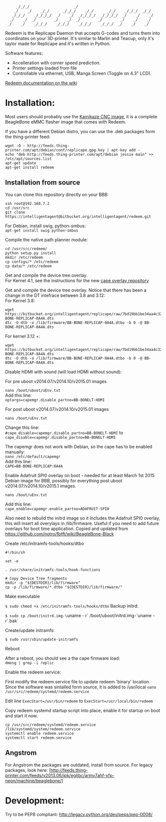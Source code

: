 ```
     _/_/_/                    _/                                     
    _/    _/    _/_/      _/_/_/    _/_/      _/_/    _/_/_/  _/_/    
   _/_/_/    _/_/_/_/  _/    _/  _/_/_/_/  _/_/_/_/  _/    _/    _/   
  _/    _/  _/        _/    _/  _/        _/        _/    _/    _/    
 _/    _/    _/_/_/    _/_/_/    _/_/_/    _/_/_/  _/    _/    _/     
```

Redeem is the Replicape Daemon that accepts G-codes and turns them into coordinates on 
your 3D-printer. It's similar to Marlin and Teacup, only it's taylor made for Replicape and it's written in Python. 

Software features:  
- Accelleration with corner speed prediction.  
- Printer settings loaded from file  
- Controllable via ethernet, USB, Manga Screen (Toggle on 4.3" LCD).   

[Redeem documentation on the wiki](http://wiki.thing-printer.com/index.php?title=Redeem)

# Installation:  
Most users should probably use the [Kamikaze CNC image](http://wiki.thing-printer.com/index.php?title=Kamikaze), it is a complete BeagleBone eMMC flasher image that comes with Redeem. 

If you have a different Debian distro, you can use the .deb packages form the thing-printer feed:  
```
wget -O - http://feeds.thing-printer.com/apt/debian/conf/replicape.gpg.key | apt-key add -
echo "deb http://feeds.thing-printer.com/apt/debian jessie main" >> /etc/apt/sources.list
apt-get update
apt-get install redeem
```

## Installation from source
You can clone this repository directly on your BBB:  
```
ssh root@192.168.7.2
cd /usr/src  
git clone https://intelligentagent@bitbucket.org/intelligentagent/redeem.git  
```

For Debian, install swig, python-smbus:  
`apt-get install swig python-smbus`

Compile the native path planner module:  
```
cd /usr/src/redeem/
python setup.py install  
mkdir /etc/redeem
cp configs/* /etc/redeem
cp data/* /etc/redeem
```

Get and compile the device tree overlay.  
For Kernel 4.1, see the instructions for the new [cape overlay repository](https://github.com/beagleboard/bb.org-overlays)  
 
Get and compile the device tree overlay. Notice that there has been a change in the DT intefrace between 3.8 and 3.12:  
For Kernel 3.8:
```
wget https://bitbucket.org/intelligentagent/replicape/raw/7bd19bb1be34aa4c32953e8175177d130c6dca10/Device_tree/3.8/BB-BONE-REPLICAP-0A4A.dts
dtc -O dtb -o /lib/firmware/BB-BONE-REPLICAP-0A4A.dtbo -b 0 -@ BB-BONE-REPLICAP-0A4A.dts
```
For kernel 3.12 +:  
```
wget https://bitbucket.org/intelligentagent/replicape/raw/7bd19bb1be34aa4c32953e8175177d130c6dca10/Device_tree/3.12/BB-BONE-REPLICAP-0A4A.dts
dtc -O dtb -o /lib/firmware/BB-BONE-REPLICAP-0A4A.dtbo -b 0 -@ BB-BONE-REPLICAP-0A4A.dts
```

Disable HDMI with sound (will load HDMI without sound):  

For pre uboot v2014.07/v2014.10/v2015.01 images

`nano /boot/uboot/uEnv.txt`  
Add this line:  
`optargs=capemgr.disable_partno=BB-BONELT-HDMI`

For post uboot v2014.07/v2014.10/v2015.01 images

`nano /boot/uEnv.txt`  

Change this line:  
`#cape_disable=capemgr.disable_partno=BB-BONELT-HDMI`
to
`cape_disable=capemgr.disable_partno=BB-BONELT-HDMI`

The capemgr does not work with Debian, so the cape has to be enabled manually:  
`nano /etc/default/capemgr`  
Add this line:  
`CAPE=BB-BONE-REPLICAP:0A4A`  

Enable Adafruit SPI0 overlay on boot - needed for at least March 1st 2015 Debian image for BBB, possibly for everything post uboot v2014.07/v2014.10/v2015.1 images.

`nano /boot/uEnv.txt`  

Add this line:  
`cape_enable=capemgr.enable_partno=ADAFRUIT-SPI0`

Also need to rebuild the initrd image so it includes the Adafruit SPI0 overlay, this will insert all overylays in /lib/firmware. Useful if you need to add future overlays for boot time application. Copied and updated from https://github.com/notro/fbtft/wiki/BeagleBone-Black

Create /etc/initramfs-tools/hooks/dtbo

```
#!/bin/sh

set -e

. /usr/share/initramfs-tools/hook-functions

# Copy Device Tree fragments
mkdir -p "${DESTDIR}/lib/firmware"
cp -p /lib/firmware/*.dtbo "${DESTDIR}/lib/firmware/"
```

Make executable

`$ sudo chmod +x /etc/initramfs-tools/hooks/dtbo`
Backup initrd:

`$ sudo cp /boot/initrd.img-\`uname - r\` /boot/uboot/initrd.img-\`uname -r\`.bak`

Create/update initramfs:

`$ sudo /usr/sbin/update-initramfs`

Reboot

After a reboot, you should see a the cape firmware load:  
`dmesg | grep -i replic`  

Enable the redeem service:  

First modify the redeem.service file to update redeem 'binary' location.
Since the software was sintalled form source, it is added to /usr/local
`nano /usr/src/redeem/systemd/redeem.service`

Edit line
`ExecStart=/usr/bin/redeem`
to
`ExecStart=/usr/local/bin/redeem`

Copy redeem systemd startup script into place, enable it for startup on boot and start it now.

```
cp /usr/src/redeem/systemd/redeem.service /lib/systemd/system/redeem.service  
systemctl enable redeem.service  
systemctl start redeem.service  
```

## Angstrom
For Angstrom the packages are outdated, install from source. For legacy packages, look here: 
[http://feeds.thing-printer.com/feeds/v2013.06/ipk/eglibc/armv7ahf-vfp-neon/machine/beaglebone/]

# Development:  
  Try to be PEP8 compliant: http://legacy.python.org/dev/peps/pep-0008/


